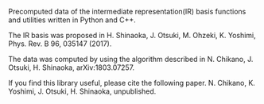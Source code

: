 Precomputed data of the intermediate representation(IR) basis functions and utilities written in Python and C++.

The IR basis was proposed in 
H. Shinaoka, J. Otsuki, M. Ohzeki, K. Yoshimi, Phys. Rev. B 96, 035147 (2017).

The data was computed by using the algorithm described in
N. Chikano, J. Otsuki, H. Shinaoka, arXiv:1803.07257.

If you find this library useful, please cite the following paper.
N. Chikano, K. Yoshimi, J. Otsuki, H. Shinaoka, unpublished.
